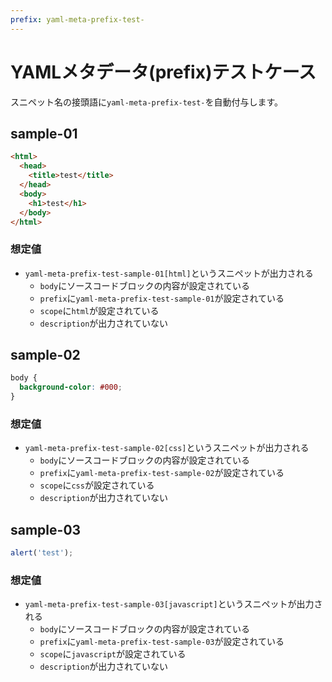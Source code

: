 ```yaml
---
prefix: yaml-meta-prefix-test-
---
```

YAMLメタデータ(prefix)テストケース
=====================

スニペット名の接頭語に`yaml-meta-prefix-test-`を自動付与します。

sample-01
---------------------

```html
<html>
  <head>
    <title>test</title>
  </head>
  <body>
    <h1>test</h1>
  </body>
</html>
```

### 想定値

* `yaml-meta-prefix-test-sample-01[html]`というスニペットが出力される
    * `body`にソースコードブロックの内容が設定されている
    * `prefix`に`yaml-meta-prefix-test-sample-01`が設定されている
    * `scope`に`html`が設定されている
    * `description`が出力されていない

sample-02
---------------------

```css
body {
  background-color: #000;
}
```

### 想定値

* `yaml-meta-prefix-test-sample-02[css]`というスニペットが出力される
    * `body`にソースコードブロックの内容が設定されている
    * `prefix`に`yaml-meta-prefix-test-sample-02`が設定されている
    * `scope`に`css`が設定されている
    * `description`が出力されていない

sample-03
---------------------

```js
alert('test');
```

### 想定値

* `yaml-meta-prefix-test-sample-03[javascript]`というスニペットが出力される
    * `body`にソースコードブロックの内容が設定されている
    * `prefix`に`yaml-meta-prefix-test-sample-03`が設定されている
    * `scope`に`javascript`が設定されている
    * `description`が出力されていない
